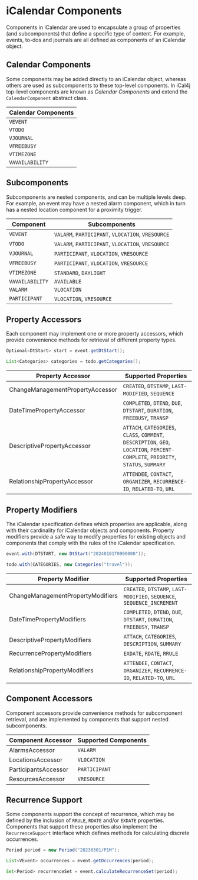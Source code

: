 # iCalendar Components

Components in iCalendar are used to encapsulate a group of properties (and subcomponents) that
define a specific type of content. For example, events, to-dos and journals
are all defined as components of an iCalendar object.

## Calendar Components

Some components may be added directly to an iCalendar object, whereas others are used as
subcomponents to these top-level components. In iCal4j top-level components are known as
_Calendar Components_ and extend the `CalendarComponent` abstract class.

| Calendar Components |
|---------------------|
| `VEVENT`            |
| `VTODO`             |
| `VJOURNAL`          |
| `VFREEBUSY`         |
| `VTIMEZONE`         |
| `VAVAILABILITY`     |


## Subcomponents

Subcomponents are nested components, and can be multiple levels deep. For example, an
event may have a nested alarm component, which in turn has a nested location component
for a proximity trigger.

| Component       | Subcomponents                                     |
|-----------------|---------------------------------------------------|
| `VEVENT`        | `VALARM`, `PARTICIPANT`, `VLOCATION`, `VRESOURCE` |
| `VTODO`         | `VALARM`, `PARTICIPANT`, `VLOCATION`, `VRESOURCE` |
| `VJOURNAL`      | `PARTICIPANT`, `VLOCATION`, `VRESOURCE`           |
| `VFREEBUSY`     | `PARTICIPANT`, `VLOCATION`, `VRESOURCE`           |
| `VTIMEZONE`     | `STANDARD`, `DAYLIGHT`                            |
| `VAVAILABILITY` | `AVAILABLE`                                       |
| `VALARM`        | `VLOCATION`                                       |
| `PARTICIPANT`   | `VLOCATION`, `VRESOURCE`                          |

## Property Accessors

Each component may implement one or more property accessors, which provide convenience
methods for retrieval of different property types.

```java
Optional<DtStart> start = event.getDtStart();

List<Categories> categories = todo.getCategories();
```

| Property Accessor                | Supported Properties                                                                                                              |
|----------------------------------|-----------------------------------------------------------------------------------------------------------------------------------|
| ChangeManagementPropertyAccessor | `CREATED`, `DTSTAMP`, `LAST-MODIFIED`, `SEQUENCE`                                                                                 |
| DateTimePropertyAccessor         | `COMPLETED`, `DTEND`, `DUE`, `DTSTART`, `DURATION`, `FREEBUSY`, `TRANSP`                                                          |
| DescriptivePropertyAccessor      | `ATTACH`, `CATEGORIES`, `CLASS`, `COMMENT`, `DESCRIPTION`, `GEO`, `LOCATION`, `PERCENT-COMPLETE`, `PRIORITY`, `STATUS`, `SUMMARY` |
| RelationshipPropertyAccessor     | `ATTENDEE`, `CONTACT`, `ORGANIZER`, `RECURRENCE-ID`, `RELATED-TO`, `URL`                                                          |

## Property Modifiers

The iCalendar specification defines which properties are applicable, along with their cardinality for 
iCalendar objects and components. Property modifiers provide a safe way to modify properties for existing
objects and components that comply with the rules of the iCalendar specification.

```java
event.with(DTSTART, new DtStart("20240101T0900000"));

todo.with(CATEGORIES, new Categories("travel"));
```

| Property Modifier                 | Supported Properties                                                     |
|-----------------------------------|--------------------------------------------------------------------------|
| ChangeManagementPropertyModifiers | `CREATED`, `DTSTAMP`, `LAST-MODIFIED`, `SEQUENCE`, `SEQUENCE_INCREMENT`   |
| DateTimePropertyModifiers         | `COMPLETED`, `DTEND`, `DUE`, `DTSTART`, `DURATION`, `FREEBUSY`, `TRANSP` |
| DescriptivePropertyModifiers      | `ATTACH`, `CATEGORIES`, `DESCRIPTION`, `SUMMARY`                         |
| RecurrencePropertyModifiers       | `EXDATE`, `RDATE`, `RRULE`                                               |
| RelationshipPropertyModifiers     | `ATTENDEE`, `CONTACT`, `ORGANIZER`, `RECURRENCE-ID`, `RELATED-TO`, `URL` |

## Component Accessors

Component accessors provide convenience methods for subcomponent retrieval, and are implemented by components
that support nested subcomponents.

| Component Accessor   | Supported Components |
|----------------------|----------------------|
| AlarmsAccessor       | `VALARM`             |
| LocationsAccessor    | `VLOCATION`          |
| ParticipantsAccessor | `PARTICIPANT`        |
| ResourcesAccessor    | `VRESOURCE`          |



## Recurrence Support

Some components support the concept of recurrence, which may be defined by the inclusion of `RRULE`,
`RDATE` and/or `EXDATE` properties. Components that support these properties also implement the
`RecurrenceSupport` interface which defines methods for calculating discrete occurrences.

```java
Period period = new Period("20230301/P1M");

List<VEvent> occurrences = event.getOccurrences(period);

Set<Period> recurrenceSet = event.calculateRecurrenceSet(period);
```